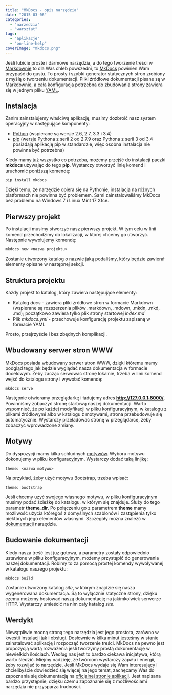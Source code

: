 ```yaml
---
title: "MkDocs - opis narzędzia"
date: "2015-03-06"
categories: 
  - "narzedzia"
  - "warsztat"
tags: 
  - "aplikacje"
  - "on-line-help"
coverImage: "mkdocs.png"
---
```


Jeśli lubicie proste i darmowe narzędzia, a do tego tworzenie treści w [Markdownie](http://pl.wikipedia.org/wiki/Markdown) to dla Was chleb powszedni, to [MkDocs](http://www.mkdocs.org) powinien Wam przypaść do gustu. To prosty i szybki generator statycznych stron zrobiony z myślą o tworzeniu dokumentacji. Pliki źródłowe dokumentacji pisane są w Markdownie, a cała konfiguracja potrzebna do zbudowania strony zawiera się w jednym pliku [YAML](http://pl.wikipedia.org/wiki/YAML).

## Instalacja

Zanim zainstalujemy właściwą aplikację, musimy dozbroić nasz system operacyjny w następujące komponenty:

- [Python](https://www.python.org/) (wspierane są wersje 2.6, 2.7, 3.3 i 3.4)
- [pip](http://pip.readthedocs.org/en/latest/installing.html) (wersje Pythona z serii 2 od 2.7.9 oraz Pythona z serii 3 od 3.4 posiadają aplikację pip w standardzie, więc osobna instalacja nie powinna być potrzebna)

Kiedy mamy już wszystko co potrzeba, możemy przejść do instalacji paczki **mkdocs** używając do tego **pip**. Wystarczy otworzyć linię komend i uruchomić poniższą komendę:

`pip install mkdocs`

Dzięki temu, że narzędzie opiera się na Pythonie, instalacja na różnych platformach nie powinna być problemem. Sami zainstalowaliśmy MkDocs bez problemu na Windows 7 i Linux Mint 17 Xfce.

## Pierwszy projekt

Po instalacji musimy stworzyć nasz pierwszy projekt. W tym celu w linii komend przechodzimy do lokalizacji, w której chcemy go utworzyć. Następnie wywołujemy komendę:

`mkdocs new <nazwa projektu>`

Zostanie utworzony katalog o nazwie jaką podaliśmy, który będzie zawierał elementy opisane w następnej sekcji.

## Struktura projektu

Każdy projekt to katalog, który zawiera następujące elementy:

- Katalog _docs_ - zawiera pliki źródłowe stron w formacie Markdown (wspierane są rozszerzenia plików .markdown, .mdown, .mkdn, .mkd, .md); początkowo zawiera tylko plik strony startowej _index.md_
- Plik _mkdocs.yml_ - przechowuje konfigurację projektu zapisaną w formacie YAML

Prosto, przejrzyście i bez zbędnych komplikacji.

## Wbudowany serwer stron WWW

MkDocs posiada wbudowany serwer stron WWW, dzięki któremu mamy podgląd tego jak będzie wyglądać nasza dokumentacja w formacie docelowym. Żeby zacząć serwować stronę lokalnie, trzeba w linii komend wejść do katalogu strony i wywołać komendę:

`mkdocs serve`

Następnie otwieramy przeglądarkę i ładujemy adres **http://127.0.0.1:8000/**. Powinniśmy zobaczyć stronę startową naszej dokumentacji. Warto wspomnieć, że po każdej modyfikacji w pliku konfiguracyjnym, w katalogu z plikami źródłowymi albo w katalogu z motywami, strona przebudowuje się automatycznie. Wystarczy przeładować stronę w przeglądarce, żeby zobaczyć wprowadzone zmiany.

## Motywy

Do dyspozycji mamy kilka schludnych [motywów](http://www.mkdocs.org/user-guide/styling-your-docs/#built-in-themes). Wyboru motywu dokonujemy w pliku konfiguracyjnym. Wystarczy dodać taką linijkę:

`theme: <nazwa motywu>`

Na przykład, żeby użyć motywu Bootstrap, trzeba wpisać:

`theme: bootstrap`

Jeśli chcemy użyć swojego własnego motywu, w pliku konfiguracyjnym musimy podać ścieżkę do katalogu, w którym się znajduje. Służy do tego parametr **theme\_dir**. Po połączeniu go z parametrem **theme** mamy możliwość użycia któregoś z domyślnych szablonów i zastąpienia tylko niektórych jego elementów własnymi. Szczegóły można znaleźć w [dokumentacji](http://www.mkdocs.org/user-guide/configuration/#build-directories) narzędzia.

## Budowanie dokumentacji

Kiedy nasza treść jest już gotowa, a parametry zostały odpowiednio ustawione w pliku konfiguracyjnym, możemy przystąpić do generowania naszej dokumentacji. Robimy to za pomocą prostej komendy wywoływanej w katalogu naszego projektu:

`mkdocs build`

Zostanie utworzony katalog _site_, w którym znajdzie się nasza wygenerowana dokumentacja. Są to wyłącznie statyczne strony, dzięku czemu możemy hostować naszą dokumentację na jakimkolwiek serwerze HTTP. Wystarczy umieścić na nim cały katalog _site_.

## Werdykt

Niewątpliwie mocną stroną tego narzędzia jest jego prostota, zarówno w kwestii instalacji jak i obsługi. Dosłownie w kilka minut jesteśmy w stanie zainstalować aplikację i rozpocząć tworzenie treści. MkDocs na pewno jest propozycją wartą rozważenia jeśli tworzymy prostą dokumentację w niewielkich ilościach. Według nas jest to bardzo ciekawa inicjatywa, którą warto śledzić. Miejmy nadzieję, że twórcom wystarczy zapału i energii, żeby rozwijać to narzędzie. Jeśli MkDocs wydaje się Wam interesujący i chcielibyście dowiedzieć się więcej na jego temat, zachęcamy Was do zapoznania się dokumentacją na [oficjalnej stronie aplikacji](http://www.mkdocs.org/). Jest napisana bardzo przystępnie, dzięku czemu zapoznanie się z możliwościami narzędzia nie przysparza trudności.
